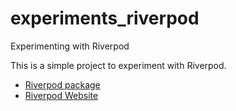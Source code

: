 # experiments_riverpod

Experimenting with Riverpod

This is a simple project to experiment with Riverpod.

- [Riverpod package](https://pub.dev/packages/riverpod)
- [Riverpod Website](http://riverpod.dev)

